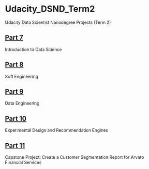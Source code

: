 # Udacity_DSND_Term2
Udacity Data Scientist Nanodegree Projects (Term 2)

## [Part 7](https://github.com/hyeuk-jung/Udacity_DSND_Term2/tree/master/Part%207.%20Introduction%20to%20Data%20Science)
Introduction to Data Science

## [Part 8](https://github.com/hyeuk-jung/Udacity_DSND_Term2/tree/master/Part%208.%20Software%20Engineering)
Soft Engineering

## [Part 9](https://github.com/hyeuk-jung/Udacity_DSND_Term2/tree/master/Part%209.%20Data%20Engineering)
Data Engineering

## [Part 10](https://github.com/hyeuk-jung/Udacity_DSND_Term2/tree/master/Part%2010.%20Experimental%20Design%20%26%20Recommendation%20Engines)
Experimental Design and Recommendation Engines

## [Part 11](https://github.com/hyeuk-jung/Udacity_DSND_Term2/tree/master/Part%2011.%20Data%20Scientist%20Capstone)
Capstone Project: Create a Customer Segmentation Report for Arvato Financial Services

